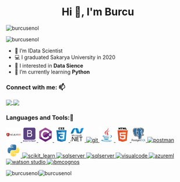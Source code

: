 

<!--
**Burcusenol/burcusenol** is a ✨ _special_ ✨ repository because its `README.md` (this file) appears on your GitHub profile.

Here are some ideas to get you started:

- 🔭 I’m currently working on ...
- 🌱 I’m currently learning ...
- 👯 I’m looking to collaborate on ...
- 🤔 I’m looking for help with ...
- 💬 Ask me about ...
- 📫 How to reach me: ...
- 😄 Pronouns: ...
- ⚡ Fun fact: ...
-->

<h1 align="center">Hi 👋, I'm Burcu</h1>
<p align="left"> <img src="https://komarev.com/ghpvc/?username=burcusenol&label=Profile%20views&color=0e75b6&style=flat" alt="burcusenol" /> </p>

<p align="left"> <img src="https://github-profile-trophy.vercel.app/?username=burcusenol&theme=onedark" alt="burcusenol" /> </p>

- 🔭 I’m IData Scientist
- :computer: I graduated Sakarya University in 2020
- :crystal_ball: I interested in **Data Sience**
- 🌱 I’m currently learning **Python**

<h3 align="left">Connect with me: 📫</h3>

<p align="left">  <a href = 'https://www.linkedin.com/in/burcuşenol'> <img width = '32px' align= 'center' src="https://user-images.githubusercontent.com/59020581/117355609-7d587a80-aebb-11eb-8984-ca76d2bac157.png"/> </a> <a href = 'mailto:burcusenol62@gmail.com'> <img width = '38px' align= 'center' src="https://user-images.githubusercontent.com/59020581/117356590-96adf680-aebc-11eb-9023-08ebeed680ef.png"/> </a> <p>


<h3 align="left">Languages and Tools:🌱</h3>
<p align="left"> <a href="https://angular.io" target="_blank"> <img src="https://raw.githubusercontent.com/devicons/devicon/master/icons/angularjs/angularjs-original-wordmark.svg" alt="angularjs" width="40" height="40"/> </a> <a href="https://getbootstrap.com" target="_blank"> <img src="https://raw.githubusercontent.com/devicons/devicon/master/icons/bootstrap/bootstrap-plain-wordmark.svg" alt="bootstrap" width="40" height="40"/> </a> <a href="https://www.w3schools.com/cs/" target="_blank"> <img src="https://raw.githubusercontent.com/devicons/devicon/master/icons/csharp/csharp-original.svg" alt="csharp" width="40" height="40"/> </a> <a href="https://www.w3schools.com/css/" target="_blank"> <img src="https://raw.githubusercontent.com/devicons/devicon/master/icons/css3/css3-original-wordmark.svg" alt="css3" width="40" height="40"/> </a> <a href="https://dotnet.microsoft.com/" target="_blank"> <img src="https://raw.githubusercontent.com/devicons/devicon/master/icons/dot-net/dot-net-original-wordmark.svg" alt="dotnet" width="40" height="40"/> </a> <a href="https://git-scm.com/" target="_blank"> <img src="https://www.vectorlogo.zone/logos/git-scm/git-scm-icon.svg" alt="git" width="40" height="40"/> </a> <a href="https://www.java.com" target="_blank"> <img src="https://raw.githubusercontent.com/devicons/devicon/master/icons/java/java-original.svg" alt="java" width="40" height="40"/> </a>  </a> <a href="https://www.w3.org/html/" target="_blank"> <img src="https://raw.githubusercontent.com/devicons/devicon/master/icons/html5/html5-original-wordmark.svg" alt="html5" width="40" height="40"/> </a> <a href="https://www.postgresql.org" target="_blank"> <img src="https://raw.githubusercontent.com/devicons/devicon/master/icons/postgresql/postgresql-original-wordmark.svg" alt="postgresql" width="40" height="40"/> </a> <a href="https://postman.com" target="_blank"> <img src="https://www.vectorlogo.zone/logos/getpostman/getpostman-icon.svg" alt="postman" width="40" height="40"/> </a> <a href="https://www.python.org" target="_blank"> <img src="https://raw.githubusercontent.com/devicons/devicon/master/icons/python/python-original.svg" alt="python" width="40" height="40"/> </a>  </a> <a href="https://scikit-learn.org/" target="_blank"> <img src="https://upload.wikimedia.org/wikipedia/commons/0/05/Scikit_learn_logo_small.svg" alt="scikit_learn" width="40" height="40"/> </a> <a href="https://www.microsoft.com/tr-tr/sql-server/sql-server-2019 target=_blank"> <img src="https://user-images.githubusercontent.com/59020581/117359010-84818780-aebf-11eb-8791-3bd7991de5fb.png" alt="sqlserver" width="40" height="40"/> </a> 
<a href="https://jupyter.org/"> <img src="https://user-images.githubusercontent.com/59020581/117359525-328d3180-aec0-11eb-9092-39fe97444d27.png" alt="sqlserver" width="40" height="40"/> </a> 
<a href="https://visualstudio.microsoft.com/tr/vs/"> <img src="https://user-images.githubusercontent.com/59020581/117362577-18555280-aec4-11eb-94ef-401c9f28eb38.png" alt="visualcode" width="40" height="40"/> </a> <a href="https://studio.azureml.net/"> <img src="https://user-images.githubusercontent.com/59020581/117361255-7a14bd00-aec2-11eb-90e1-bb33b170f90e.png" alt="azureml" width="40" height="40"/> </a> <a href="https://www.ibm.com/tr-tr/cloud/watson-studio"> <img src="https://user-images.githubusercontent.com/59020581/117361667-02935d80-aec3-11eb-9186-23ca9ad4aaea.png" alt="watson studio" width="40" height="40"/> </a> <a href="https://www.ibm.com/tr-tr/products/cognos-analytics"> <img src="https://user-images.githubusercontent.com/59020581/117361856-39697380-aec3-11eb-8c94-963c752d06b7.png" alt="ıbmcognos" width="40" height="40"/> </a> </p>

</p>

<p><img align="left" src="https://github-readme-stats.vercel.app/api?username=burcusenol&show_icons=true&locale=en&layout=compact&theme=onedark" alt="burcusenol" /> <p>


<p><img align="left" src="https://github-readme-stats.vercel.app/api/top-langs?username=burcusenol&&langs_count=8&show_icons=true&locale=en&layout=compact&theme=onedark" alt="burcusenol" /<p>



